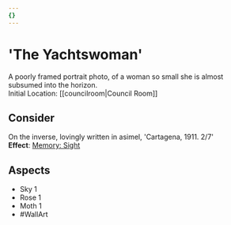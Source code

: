 ```yaml
---
{}
---
```

# 'The Yachtswoman'
A poorly framed portrait photo, of a woman so small she is almost subsumed into the horizon.
<br>Initial Location: [[councilroom|Council Room]]
## Consider
On the inverse, lovingly written in asimel, 'Cartagena, 1911. 2/7'
<br>**Effect**: [Memory: Sight](https://uadaf.theevilroot.xyz/rowenarium/element/mem.sight)
## Aspects
- Sky 1
- Rose 1
- Moth 1
- #WallArt 